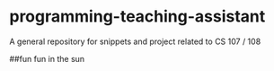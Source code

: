 # programming-teaching-assistant
A general repository for snippets and project related to CS 107 / 108


##fun fun in the sun